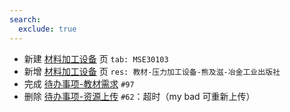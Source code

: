 ```yaml
---
search:
  exclude: true
---
```


- 新建 [材料加工设备](../../../../course/材料加工设备.md) 页 `tab: MSE30103`
- 新增 [材料加工设备](../../../../course/材料加工设备.md) 页 `res: 教材-压力加工设备-熊及滋-冶金工业出版社`
- 完成 [待办事项-教材需求](../../../待办事项/textbook.md) `#97`
- 删除 [待办事项-资源上传](../../../待办事项/upload.md) `#62`：超时（my bad 可重新上传）